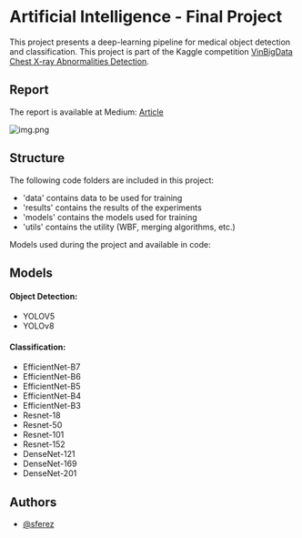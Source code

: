 
# Artificial Intelligence - Final Project

This project presents a deep-learning pipeline for medical object detection and classification.
This project is part of the Kaggle competition [VinBigData Chest X-ray Abnormalities Detection](https://www.kaggle.com/c/vinbigdata-chest-xray-abnormalities-detection/overview).

## Report

The report is available at Medium: [Article](https://medium.com/python-in-plain-english/reimagining-medical-diagnostics-with-ai-19713a0bc640)

![img.png](https://cdn-images-1.medium.com/v2/resize:fit:800/1*KR-ZEPWYrtU75dKW12_yuQ.png)

## Structure

The following code folders are included in this project:

- 'data' contains data to be used for training
- 'results' contains the results of the experiments
- 'models' contains the models used for training
- 'utils' contains the utility (WBF, merging algorithms, etc.)

Models used during the project and available in code:

## Models

#### Object Detection:
- YOLOV5
- YOLOv8

#### Classification:
- EfficientNet-B7
- EfficientNet-B6
- EfficientNet-B5
- EfficientNet-B4
- EfficientNet-B3
- Resnet-18
- Resnet-50
- Resnet-101
- Resnet-152
- DenseNet-121
- DenseNet-169
- DenseNet-201

## Authors

- [@sferez](https://github.com/sferez)